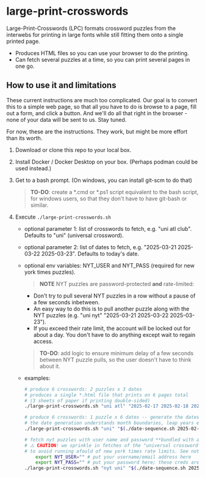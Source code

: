 # large-print-crosswords

Large-Print-Crosswords (LPC) formats crossword puzzles from the interwebs for printing in large fonts while still fitting them onto a single printed page.

- Produces HTML files so you can use your browser to do the printing.
- Can fetch several puzzles at a time, so you can print several pages in one go.

## How to use it and limitations

These current instructions are much too complicated. Our goal is to convert this to a simple web page, so that all you have to do is browse to a page, fill out a form, and click a button. And we'll do all that right in the browser - none of your data will be sent to us. Stay tuned.

For now, these are the instructions. They work, but might be more effort than its worth.

1. Download or clone this repo to your local box.

2. Install Docker / Docker Desktop on your box. (Perhaps podman could be used instead.)

3. Get to a bash prompt. (On windows, you can install git-scm to do that)

   > **TO-DO**: create a \*.cmd or \*.ps1 script equivalent to the bash script, for windows users, so that they don't have to have git-bash or similar.

4. Execute `./large-print-crosswords.sh`
   - optional parameter 1: list of crosswords to fetch, e.g. "uni atl club". Defaults to "uni" (universal crossword).
   - optional parameter 2: list of dates to fetch, e.g. "2025-03-21 2025-03-22 2025-03-23". Defaults to today's date.
   - optional env variables: NYT_USER and NYT_PASS (required for new york times puzzles).

     > **NOTE** NYT puzzles are password-protected **and** rate-limited:
       - Don't try to pull several NYT puzzles in a row without a pause of a few seconds inbetween.
       - An easy way to do this is to pull another puzzle along with the NYT puzzles (e.g. "uni nyt" "2025-03-21 2025-03-22 2025-03-23").
       - If you exceed their rate limit, the account will be locked out for about a day. You don't have to do anything except wait to regain access.

       > **TO-DO**: add logic to ensure minimum delay of a few seconds between NYT puzzle pulls, so the user doesn't have to think about it.

   - examples:

     ```bash
     # produce 6 crosswords: 2 puzzles x 3 dates
     # produces a single *.html file that prints on 6 pages total
     # (3 sheets of paper if printing double-sided)
     ./large-print-crosswords.sh "uni atl" "2025-02-17 2025-02-18 2025-02-19"

     # produce 6 crosswords: 1 puzzle x 6 dates -- generate the dates from script.
     # the date generation understands month boundaries, leap years etc
     ./large-print-crosswords.sh "uni" "$(./date-sequence.sh 2025-02-27 6)"

     # fetch nyt puzzles with user name and password **bundled with another non-nyt puzzle**
     # ⚠️ CAUTION! we sprinkle in fetches of the "universal crossword"
     # to avoid running afould of new york times rate limits. See notes above.
         export NYT_USER="" # put your username/email address here
         export NYT_PASS="" # put your password here; these creds are sent to nyt only.
     ./large-print-crosswords.sh "nyt uni" "$(./date-sequence.sh 2025-02-27 3)"
     ```

